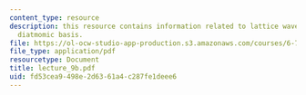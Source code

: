 ```yaml
---
content_type: resource
description: this resource contains information related to lattice waves in 1D with
  diatmomic basis.
file: https://ol-ocw-studio-app-production.s3.amazonaws.com/courses/6-730-physics-for-solid-state-applications-spring-2003/fd53cea9498e2d6361a4c287fe1deee6_lecture_9b.pdf
file_type: application/pdf
resourcetype: Document
title: lecture_9b.pdf
uid: fd53cea9-498e-2d63-61a4-c287fe1deee6
---
```

